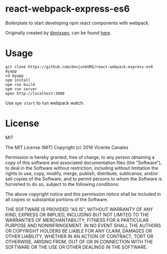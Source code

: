 react-webpack-express-es6
=====================

Boilerplate to start developing npm react components with webpack. 

Originally created by [@mixxen](https://github.com/mixxen), can be found [here](https://github.com/mixxen/react-webpack-express).


Usage
=====

```
git clone https://github.com/devjunkORG/react-webpack-express-es6 myapp
cd myapp
npm install
npm run build
npm run server
open http://localhost:3000
```
Use `npm start` to run webpack watch.

License
=======

MIT

The MIT License (MIT)
Copyright (c) 2016 Vicente Canales

Permission is hereby granted, free of charge, to any person obtaining a copy of this software and associated documentation files (the "Software"), to deal in the Software without restriction, including without limitation the rights to use, copy, modify, merge, publish, distribute, sublicense, and/or sell copies of the Software, and to permit persons to whom the Software is furnished to do so, subject to the following conditions:

The above copyright notice and this permission notice shall be included in all copies or substantial portions of the Software.

THE SOFTWARE IS PROVIDED "AS IS", WITHOUT WARRANTY OF ANY KIND, EXPRESS OR IMPLIED, INCLUDING BUT NOT LIMITED TO THE WARRANTIES OF MERCHANTABILITY, FITNESS FOR A PARTICULAR PURPOSE AND NONINFRINGEMENT. IN NO EVENT SHALL THE AUTHORS OR COPYRIGHT HOLDERS BE LIABLE FOR ANY CLAIM, DAMAGES OR OTHER LIABILITY, WHETHER IN AN ACTION OF CONTRACT, TORT OR OTHERWISE, ARISING FROM, OUT OF OR IN CONNECTION WITH THE SOFTWARE OR THE USE OR OTHER DEALINGS IN THE SOFTWARE.